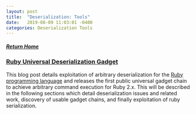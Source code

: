 ```yaml
---
layout: post
title:  "Deserialization: Tools"
date:   2019-08-09 11:03:01 -0400
categories: Deserialization Tools
---
```

##### [Return Home](https://thegetch.github.io/penetration/testing/resources/2019/08/09/Home/)

### [Ruby Universal Deserialization Gadget](https://www.elttam.com.au/blog/ruby-deserialization/)

This blog post details exploitation of arbitrary deserialization for the [Ruby programming language](https://www.ruby-lang.org/) and releases the first public universal gadget chain to achieve arbitrary command execution for Ruby 2.x. This will be described in the following sections which detail deserialization issues and related work, discovery of usable gadget chains, and finally exploitation of ruby serialization.

